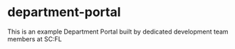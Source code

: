 # department-portal
This is an example Department Portal built by dedicated development team members at SC:FL
